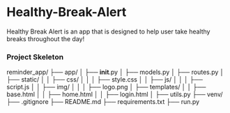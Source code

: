 # Healthy-Break-Alert
Healthy Break Alert is an app that is designed to help user take healthy breaks throughout the day!

### Project Skeleton

reminder_app/
    ├── app/
    │   ├── __init__.py
    │   ├── models.py
    │   ├── routes.py
    │   ├── static/
    │   │   ├── css/
    │   │   │   ├── style.css
    │   │   ├── js/
    │   │   │   ├── script.js
    │   │   ├── img/
    │   │   │   ├── logo.png
    │   ├── templates/
    │   │   ├── base.html
    │   │   ├── home.html
    │   │   ├── login.html
    │   ├── utils.py
    ├── venv/
    ├── .gitignore
    ├── README.md
    ├── requirements.txt
    ├── run.py


